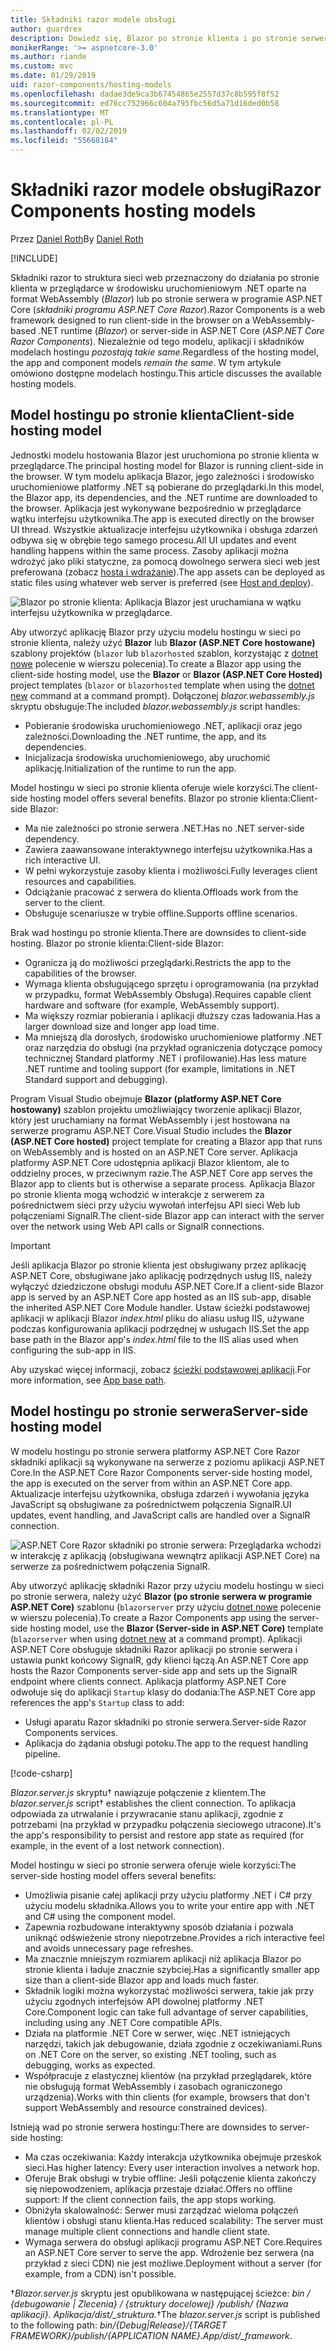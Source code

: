 ```yaml
---
title: Składniki razor modele obsługi
author: guardrex
description: Dowiedz się, Blazor po stronie klienta i po stronie serwera ASP.NET Razor składniki podstawowe modele obsługi.
monikerRange: '>= aspnetcore-3.0'
ms.author: riande
ms.custom: mvc
ms.date: 01/29/2019
uid: razor-components/hosting-models
ms.openlocfilehash: dadae3de9ca3b67454865e2557d37c8b595f8f52
ms.sourcegitcommit: ed76cc752966c604a795fbc56d5a71d16ded0b58
ms.translationtype: MT
ms.contentlocale: pl-PL
ms.lasthandoff: 02/02/2019
ms.locfileid: "55668184"
---
```

# <a name="razor-components-hosting-models"></a><span data-ttu-id="323c3-103">Składniki razor modele obsługi</span><span class="sxs-lookup"><span data-stu-id="323c3-103">Razor Components hosting models</span></span>

<span data-ttu-id="323c3-104">Przez [Daniel Roth](https://github.com/danroth27)</span><span class="sxs-lookup"><span data-stu-id="323c3-104">By [Daniel Roth](https://github.com/danroth27)</span></span>

[!INCLUDE[](~/includes/razor-components-preview-notice.md)]

<span data-ttu-id="323c3-105">Składniki razor to struktura sieci web przeznaczony do działania po stronie klienta w przeglądarce w środowisku uruchomieniowym .NET oparte na format WebAssembly (*Blazor*) lub po stronie serwera w programie ASP.NET Core (*składniki programu ASP.NET Core Razor*).</span><span class="sxs-lookup"><span data-stu-id="323c3-105">Razor Components is a web framework designed to run client-side in the browser on a WebAssembly-based .NET runtime (*Blazor*) or server-side in ASP.NET Core (*ASP.NET Core Razor Components*).</span></span> <span data-ttu-id="323c3-106">Niezależnie od tego modelu, aplikacji i składników modelach hostingu *pozostają takie same*.</span><span class="sxs-lookup"><span data-stu-id="323c3-106">Regardless of the hosting model, the app and component models *remain the same*.</span></span> <span data-ttu-id="323c3-107">W tym artykule omówiono dostępne modelach hostingu.</span><span class="sxs-lookup"><span data-stu-id="323c3-107">This article discusses the available hosting models.</span></span>

## <a name="client-side-hosting-model"></a><span data-ttu-id="323c3-108">Model hostingu po stronie klienta</span><span class="sxs-lookup"><span data-stu-id="323c3-108">Client-side hosting model</span></span>

<span data-ttu-id="323c3-109">Jednostki modelu hostowania Blazor jest uruchomiona po stronie klienta w przeglądarce.</span><span class="sxs-lookup"><span data-stu-id="323c3-109">The principal hosting model for Blazor is running client-side in the browser.</span></span> <span data-ttu-id="323c3-110">W tym modelu aplikacja Blazor, jego zależności i środowisko uruchomieniowe platformy .NET są pobierane do przeglądarki.</span><span class="sxs-lookup"><span data-stu-id="323c3-110">In this model, the Blazor app, its dependencies, and the .NET runtime are downloaded to the browser.</span></span> <span data-ttu-id="323c3-111">Aplikacja jest wykonywane bezpośrednio w przeglądarce wątku interfejsu użytkownika.</span><span class="sxs-lookup"><span data-stu-id="323c3-111">The app is executed directly on the browser UI thread.</span></span> <span data-ttu-id="323c3-112">Wszystkie aktualizacje interfejsu użytkownika i obsługa zdarzeń odbywa się w obrębie tego samego procesu.</span><span class="sxs-lookup"><span data-stu-id="323c3-112">All UI updates and event handling happens within the same process.</span></span> <span data-ttu-id="323c3-113">Zasoby aplikacji można wdrożyć jako pliki statyczne, za pomocą dowolnego serwera sieci web jest preferowana (zobacz [hosta i wdrażanie](xref:host-and-deploy/razor-components/index)).</span><span class="sxs-lookup"><span data-stu-id="323c3-113">The app assets can be deployed as static files using whatever web server is preferred (see [Host and deploy](xref:host-and-deploy/razor-components/index)).</span></span>

![Blazor po stronie klienta: Aplikacja Blazor jest uruchamiana w wątku interfejsu użytkownika w przeglądarce.](hosting-models/_static/client-side.png)

<span data-ttu-id="323c3-115">Aby utworzyć aplikację Blazor przy użyciu modelu hostingu w sieci po stronie klienta, należy użyć **Blazor** lub **Blazor (ASP.NET Core hostowane)** szablony projektów (`blazor` lub `blazorhosted` szablon, korzystając z [dotnet nowe](/dotnet/core/tools/dotnet-new) polecenie w wierszu polecenia).</span><span class="sxs-lookup"><span data-stu-id="323c3-115">To create a Blazor app using the client-side hosting model, use the **Blazor** or **Blazor (ASP.NET Core Hosted)** project templates (`blazor` or `blazorhosted` template when using the [dotnet new](/dotnet/core/tools/dotnet-new) command at a command prompt).</span></span> <span data-ttu-id="323c3-116">Dołączonej *blazor.webassembly.js* skryptu obsługuje:</span><span class="sxs-lookup"><span data-stu-id="323c3-116">The included *blazor.webassembly.js* script handles:</span></span>

* <span data-ttu-id="323c3-117">Pobieranie środowiska uruchomieniowego .NET, aplikacji oraz jego zależności.</span><span class="sxs-lookup"><span data-stu-id="323c3-117">Downloading the .NET runtime, the app, and its dependencies.</span></span>
* <span data-ttu-id="323c3-118">Inicjalizacja środowiska uruchomieniowego, aby uruchomić aplikację.</span><span class="sxs-lookup"><span data-stu-id="323c3-118">Initialization of the runtime to run the app.</span></span>

<span data-ttu-id="323c3-119">Model hostingu w sieci po stronie klienta oferuje wiele korzyści.</span><span class="sxs-lookup"><span data-stu-id="323c3-119">The client-side hosting model offers several benefits.</span></span> <span data-ttu-id="323c3-120">Blazor po stronie klienta:</span><span class="sxs-lookup"><span data-stu-id="323c3-120">Client-side Blazor:</span></span>

* <span data-ttu-id="323c3-121">Ma nie zależności po stronie serwera .NET.</span><span class="sxs-lookup"><span data-stu-id="323c3-121">Has no .NET server-side dependency.</span></span>
* <span data-ttu-id="323c3-122">Zawiera zaawansowane interaktywnego interfejsu użytkownika.</span><span class="sxs-lookup"><span data-stu-id="323c3-122">Has a rich interactive UI.</span></span>
* <span data-ttu-id="323c3-123">W pełni wykorzystuje zasoby klienta i możliwości.</span><span class="sxs-lookup"><span data-stu-id="323c3-123">Fully leverages client resources and capabilities.</span></span>
* <span data-ttu-id="323c3-124">Odciążanie pracować z serwera do klienta.</span><span class="sxs-lookup"><span data-stu-id="323c3-124">Offloads work from the server to the client.</span></span>
* <span data-ttu-id="323c3-125">Obsługuje scenariusze w trybie offline.</span><span class="sxs-lookup"><span data-stu-id="323c3-125">Supports offline scenarios.</span></span>

<span data-ttu-id="323c3-126">Brak wad hostingu po stronie klienta.</span><span class="sxs-lookup"><span data-stu-id="323c3-126">There are downsides to client-side hosting.</span></span> <span data-ttu-id="323c3-127">Blazor po stronie klienta:</span><span class="sxs-lookup"><span data-stu-id="323c3-127">Client-side Blazor:</span></span>

* <span data-ttu-id="323c3-128">Ogranicza ją do możliwości przeglądarki.</span><span class="sxs-lookup"><span data-stu-id="323c3-128">Restricts the app to the capabilities of the browser.</span></span>
* <span data-ttu-id="323c3-129">Wymaga klienta obsługującego sprzętu i oprogramowania (na przykład w przypadku, format WebAssembly Obsługa).</span><span class="sxs-lookup"><span data-stu-id="323c3-129">Requires capable client hardware and software (for example, WebAssembly support).</span></span>
* <span data-ttu-id="323c3-130">Ma większy rozmiar pobierania i aplikacji dłuższy czas ładowania.</span><span class="sxs-lookup"><span data-stu-id="323c3-130">Has a larger download size and longer app load time.</span></span>
* <span data-ttu-id="323c3-131">Ma mniejszą dla dorosłych, środowisko uruchomieniowe platformy .NET oraz narzędzia do obsługi (na przykład ograniczenia dotyczące pomocy technicznej Standard platformy .NET i profilowanie).</span><span class="sxs-lookup"><span data-stu-id="323c3-131">Has less mature .NET runtime and tooling support (for example, limitations in .NET Standard support and debugging).</span></span>

<span data-ttu-id="323c3-132">Program Visual Studio obejmuje **Blazor (platformy ASP.NET Core hostowany)** szablon projektu umożliwiający tworzenie aplikacji Blazor, który jest uruchamiany na format WebAssembly i jest hostowana na serwerze programu ASP.NET Core.</span><span class="sxs-lookup"><span data-stu-id="323c3-132">Visual Studio includes the **Blazor (ASP.NET Core hosted)** project template for creating a Blazor app that runs on WebAssembly and is hosted on an ASP.NET Core server.</span></span> <span data-ttu-id="323c3-133">Aplikacja platformy ASP.NET Core udostępnia aplikacji Blazor klientom, ale to oddzielny proces, w przeciwnym razie.</span><span class="sxs-lookup"><span data-stu-id="323c3-133">The ASP.NET Core app serves the Blazor app to clients but is otherwise a separate process.</span></span> <span data-ttu-id="323c3-134">Aplikacja Blazor po stronie klienta mogą wchodzić w interakcje z serwerem za pośrednictwem sieci przy użyciu wywołań interfejsu API sieci Web lub połączeniami SignalR.</span><span class="sxs-lookup"><span data-stu-id="323c3-134">The client-side Blazor app can interact with the server over the network using Web API calls or SignalR connections.</span></span>

> [!IMPORTANT]
> <span data-ttu-id="323c3-135">Jeśli aplikacja Blazor po stronie klienta jest obsługiwany przez aplikację ASP.NET Core, obsługiwane jako aplikację podrzędnych usług IIS, należy wyłączyć dziedziczone obsługi modułu ASP.NET Core.</span><span class="sxs-lookup"><span data-stu-id="323c3-135">If a client-side Blazor app is served by an ASP.NET Core app hosted as an IIS sub-app, disable the inherited ASP.NET Core Module handler.</span></span> <span data-ttu-id="323c3-136">Ustaw ścieżki podstawowej aplikacji w aplikacji Blazor *index.html* pliku do aliasu usług IIS, używane podczas konfigurowania aplikacji podrzędnej w usługach IIS.</span><span class="sxs-lookup"><span data-stu-id="323c3-136">Set the app base path in the Blazor app's *index.html* file to the IIS alias used when configuring the sub-app in IIS.</span></span>
>
> <span data-ttu-id="323c3-137">Aby uzyskać więcej informacji, zobacz [ścieżki podstawowej aplikacji](xref:host-and-deploy/razor-components/index#app-base-path).</span><span class="sxs-lookup"><span data-stu-id="323c3-137">For more information, see [App base path](xref:host-and-deploy/razor-components/index#app-base-path).</span></span>

## <a name="server-side-hosting-model"></a><span data-ttu-id="323c3-138">Model hostingu po stronie serwera</span><span class="sxs-lookup"><span data-stu-id="323c3-138">Server-side hosting model</span></span>

<span data-ttu-id="323c3-139">W modelu hostingu po stronie serwera platformy ASP.NET Core Razor składniki aplikacji są wykonywane na serwerze z poziomu aplikacji ASP.NET Core.</span><span class="sxs-lookup"><span data-stu-id="323c3-139">In the ASP.NET Core Razor Components server-side hosting model, the app is executed on the server from within an ASP.NET Core app.</span></span> <span data-ttu-id="323c3-140">Aktualizacje interfejsu użytkownika, obsługa zdarzeń i wywołania języka JavaScript są obsługiwane za pośrednictwem połączenia SignalR.</span><span class="sxs-lookup"><span data-stu-id="323c3-140">UI updates, event handling, and JavaScript calls are handled over a SignalR connection.</span></span>

![ASP.NET Core Razor składniki po stronie serwera: Przeglądarka wchodzi w interakcję z aplikacją (obsługiwana wewnątrz aplikacji ASP.NET Core) na serwerze za pośrednictwem połączenia SignalR.](hosting-models/_static/client-side.png)

<span data-ttu-id="323c3-142">Aby utworzyć aplikację składniki Razor przy użyciu modelu hostingu w sieci po stronie serwera, należy użyć **Blazor (po stronie serwera w programie ASP.NET Core)** szablonu (`blazorserver` przy użyciu [dotnet nowe](/dotnet/core/tools/dotnet-new) polecenie w wierszu polecenia).</span><span class="sxs-lookup"><span data-stu-id="323c3-142">To create a Razor Components app using the server-side hosting model, use the **Blazor (Server-side in ASP.NET Core)** template (`blazorserver` when using [dotnet new](/dotnet/core/tools/dotnet-new) at a command prompt).</span></span> <span data-ttu-id="323c3-143">Aplikacji ASP.NET Core obsługuje składniki Razor aplikacji po stronie serwera i ustawia punkt końcowy SignalR, gdy klienci łączą.</span><span class="sxs-lookup"><span data-stu-id="323c3-143">An ASP.NET Core app hosts the Razor Components server-side app and sets up the SignalR endpoint where clients connect.</span></span> <span data-ttu-id="323c3-144">Aplikacja platformy ASP.NET Core odwołuje się do aplikacji `Startup` klasy do dodania:</span><span class="sxs-lookup"><span data-stu-id="323c3-144">The ASP.NET Core app references the app's `Startup` class to add:</span></span>

* <span data-ttu-id="323c3-145">Usługi aparatu Razor składniki po stronie serwera.</span><span class="sxs-lookup"><span data-stu-id="323c3-145">Server-side Razor Components services.</span></span>
* <span data-ttu-id="323c3-146">Aplikacja do żądania obsługi potoku.</span><span class="sxs-lookup"><span data-stu-id="323c3-146">The app to the request handling pipeline.</span></span>

[!code-csharp[](hosting-models/samples_snapshot/Startup.cs?highlight=5,27)]

<span data-ttu-id="323c3-147">*Blazor.server.js* skryptu&dagger; nawiązuje połączenie z klientem.</span><span class="sxs-lookup"><span data-stu-id="323c3-147">The *blazor.server.js* script&dagger; establishes the client connection.</span></span> <span data-ttu-id="323c3-148">To aplikacja odpowiada za utrwalanie i przywracanie stanu aplikacji, zgodnie z potrzebami (na przykład w przypadku połączenia sieciowego utracone).</span><span class="sxs-lookup"><span data-stu-id="323c3-148">It's the app's responsibility to persist and restore app state as required (for example, in the event of a lost network connection).</span></span>

<span data-ttu-id="323c3-149">Model hostingu w sieci po stronie serwera oferuje wiele korzyści:</span><span class="sxs-lookup"><span data-stu-id="323c3-149">The server-side hosting model offers several benefits:</span></span>

* <span data-ttu-id="323c3-150">Umożliwia pisanie całej aplikacji przy użyciu platformy .NET i C# przy użyciu modelu składnika.</span><span class="sxs-lookup"><span data-stu-id="323c3-150">Allows you to write your entire app with .NET and C# using the component model.</span></span>
* <span data-ttu-id="323c3-151">Zapewnia rozbudowane interaktywny sposób działania i pozwala uniknąć odświeżenie strony niepotrzebne.</span><span class="sxs-lookup"><span data-stu-id="323c3-151">Provides a rich interactive feel and avoids unnecessary page refreshes.</span></span>
* <span data-ttu-id="323c3-152">Ma znacznie mniejszym rozmiarem aplikacji niż aplikacja Blazor po stronie klienta i ładuje znacznie szybciej.</span><span class="sxs-lookup"><span data-stu-id="323c3-152">Has a significantly smaller app size than a client-side Blazor app and loads much faster.</span></span>
* <span data-ttu-id="323c3-153">Składnik logiki można wykorzystać możliwości serwera, takie jak przy użyciu zgodnych interfejsów API dowolnej platformy .NET Core.</span><span class="sxs-lookup"><span data-stu-id="323c3-153">Component logic can take full advantage of server capabilities, including using any .NET Core compatible APIs.</span></span>
* <span data-ttu-id="323c3-154">Działa na platformie .NET Core w serwer, więc .NET istniejących narzędzi, takich jak debugowanie, działa zgodnie z oczekiwaniami.</span><span class="sxs-lookup"><span data-stu-id="323c3-154">Runs on .NET Core on the server, so existing .NET tooling, such as debugging, works as expected.</span></span>
* <span data-ttu-id="323c3-155">Współpracuje z elastycznej klientów (na przykład przeglądarek, które nie obsługują format WebAssembly i zasobach ograniczonego urządzenia).</span><span class="sxs-lookup"><span data-stu-id="323c3-155">Works with thin clients (for example, browsers that don't support WebAssembly and resource constrained devices).</span></span>

<span data-ttu-id="323c3-156">Istnieją wad po stronie serwera hostingu:</span><span class="sxs-lookup"><span data-stu-id="323c3-156">There are downsides to server-side hosting:</span></span>

* <span data-ttu-id="323c3-157">Ma czas oczekiwania: Każdy interakcja użytkownika obejmuje przeskok sieci.</span><span class="sxs-lookup"><span data-stu-id="323c3-157">Has higher latency: Every user interaction involves a network hop.</span></span>
* <span data-ttu-id="323c3-158">Oferuje Brak obsługi w trybie offline: Jeśli połączenie klienta zakończy się niepowodzeniem, aplikacja przestaje działać.</span><span class="sxs-lookup"><span data-stu-id="323c3-158">Offers no offline support: If the client connection fails, the app stops working.</span></span>
* <span data-ttu-id="323c3-159">Obniżyła skalowalność: Serwer musi zarządzać wieloma połączeń klientów i obsługi stanu klienta.</span><span class="sxs-lookup"><span data-stu-id="323c3-159">Has reduced scalability: The server must manage multiple client connections and handle client state.</span></span>
* <span data-ttu-id="323c3-160">Wymaga serwera do obsługi aplikacji programu ASP.NET Core.</span><span class="sxs-lookup"><span data-stu-id="323c3-160">Requires an ASP.NET Core server to serve the app.</span></span> <span data-ttu-id="323c3-161">Wdrożenie bez serwera (na przykład z sieci CDN) nie jest możliwe.</span><span class="sxs-lookup"><span data-stu-id="323c3-161">Deployment without a server (for example, from a CDN) isn't possible.</span></span>

<span data-ttu-id="323c3-162">&dagger;*Blazor.server.js* skryptu jest opublikowana w następującej ścieżce: *bin / {debugowanie | Zlecenia} / {struktury docelowej} /publish/ {Nazwa aplikacji}. Aplikacja/dist/_struktura*.</span><span class="sxs-lookup"><span data-stu-id="323c3-162">&dagger;The *blazor.server.js* script is published to the following path: *bin/{Debug|Release}/{TARGET FRAMEWORK}/publish/{APPLICATION NAME}.App/dist/_framework*.</span></span>
